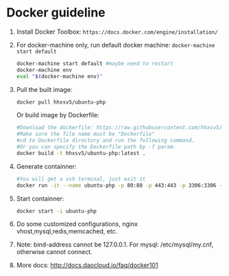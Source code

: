 # Docker guideline
1. Install Docker Toolbox: `https://docs.docker.com/engine/installation/`

2. For docker-machine only, run default docker machine: `docker-machine start default`
	```Bash
    docker-machine start default #maybe need to restart
    docker-machine env
    eval "$(docker-machine env)"
	```

3. Pull the built image:
	```Bash
    docker pull hhxsv5/ubuntu-php
	```
    Or build image by Dockerfile:
    ```Bash
    #Download the dockerfile: https://raw.githubusercontent.com/hhxsv5/docker/master/Dockerfile
    #Make sure the file name must be "Dockerfile"
    #cd to Dockerfile directory and run the following command.
    #Or you can specify the Dockerfile path by -f param.
    docker build -t hhxsv5/ubuntu-php:latest .
	```

4. Generate containner:
	```Bash
    #You will get a ssh terminal, just exit it
    docker run -it --name ubuntu-php -p 80:80 -p 443:443 -p 3306:3306 -p 11211:11211 -p 6379:6379 -v yourpath/www:/docker/www hhxsv5/ubuntu-php:latest sh -c '/root/start.sh && /bin/bash'
	```

5. Start containner:
	```Bash
    docker start -i ubuntu-php
	```
    
6. Do some customized configurations, nginx vhost,mysql,redis,memcached, etc.
7. Note: bind-address cannot be 127.0.0.1. For mysql: /etc/mysql/my.cnf, otherwise cannot connect.
8. More docs: http://docs.daocloud.io/faq/docker101
